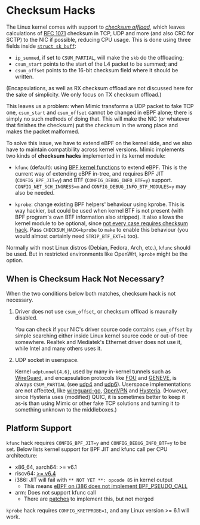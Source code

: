 # Checksum Hacks

The Linux kernel comes with support to [*checksum offload*](https://www.kernel.org/doc/html/v6.12/networking/checksum-offloads.html), which leaves calculations of [RFC 1071](https://datatracker.ietf.org/doc/html/rfc1071) checksum in TCP, UDP and more (and also CRC for SCTP) to the NIC if possible, reducing CPU usage. This is done using three fields inside [`struct sk_buff`](https://github.com/torvalds/linux/blob/b86545e02e8c22fb89218f29d381fa8e8b91d815/include/linux/skbuff.h#L867):

- `ip_summed`, if set to `CSUM_PARTIAL`, will make the `skb` do the offloading;
- `csum_start` points to the start of the L4 packet to be summed; and
- `csum_offset` points to the 16-bit checksum field where it should be written.

(Encapsulations, as well as RX checksum offload are not discussed here for the sake of simplicity. We only focus on TX checksum offload.)

This leaves us a problem: when Mimic transforms a UDP packet to fake TCP one, `csum_start` and `csum_offset` cannot be changed in eBPF alone; there is simply no such methods of doing that. This will make the NIC (or whatever that finishes the checksum) put the checksum in the wrong place and makes the packet malformed.

To solve this issue, we have to extend eBPF on the kernel side, and we also have to maintain compatibility across kernel versions. Mimic implements two kinds of **checksum hacks** implemented in its kernel module:

- `kfunc` (default): using [BPF kernel functions](https://www.kernel.org/doc/html/v6.12/bpf/kfuncs.html) to extend eBPF. This is the current way of extending eBPF in-tree, and requires BPF JIT (`CONFIG_BPF_JIT=y`) and BTF (`CONFIG_DEBUG_INFO_BTF=y`) support. `CONFIG_NET_SCH_INGRESS=m` and `CONFIG_DEBUG_INFO_BTF_MODULES=y` may also be needed.

- `kprobe`: change existing BPF helpers' behaviour using kprobe. This is way hackier, but could be used when kernel BTF is not present (with BPF program's own BTF information also stripped). It also allows the kernel module to be optional, since [not every case requires checksum hack](#when-is-checksum-hack-not-necessary). Pass `CHECKSUM_HACK=kprobe` to `make` to enable this behaviour (you would almost certainly need `STRIP_BTF_EXT=1` too).

Normally with most Linux distros (Debian, Fedora, Arch, etc.), `kfunc` should be used. But in restricted environments like OpenWrt, `kprobe` might be the option.

## When is Checksum Hack Not Necessary?

When the two conditions below both matches, checksum hack is not necessary.

1. Driver does not use `csum_offset`, or checksum offload is maunally disabled.

    You can check if your NIC's driver source code contains `csum_offset` by simple searching either inside Linux kernel source code or out-of-tree somewhere. Realtek and Mediatek's Ethernet driver does not use it, while Intel and many others uses it.

2. UDP socket in userspace.

    Kernel `udptunnel{4,6}`, used by many in-kernel tunnels such as [WireGuard](https://www.wireguard.com/), and encapsulation protocols like [FOU](https://www.man7.org/linux/man-pages/man8/ip-fou.8.html) and [GENEVE](https://github.com/torvalds/linux/blob/master/drivers/net/geneve.c), is always `CSUM_PARTIAL` (see [udp4](https://github.com/torvalds/linux/blob/b86545e02e8c22fb89218f29d381fa8e8b91d815/net/ipv4/udp.c#L1041) and [udp6](https://github.com/torvalds/linux/blob/b86545e02e8c22fb89218f29d381fa8e8b91d815/net/ipv6/ip6_checksum.c#L115)). Userspace implementations are not affected, like [wireguard-go](https://git.zx2c4.com/wireguard-go), [OpenVPN](https://openvpn.net/) and [Hysteria](https://hysteria.network/). (However, since Hysteria uses (modified) QUIC, it is sometimes better to keep it as-is than using Mimic or other fake TCP solutions and turning it to something unknown to the middleboxes.)

## Platform Support

`kfunc` hack requires `CONFIG_BPF_JIT=y` and `CONFIG_DEBUG_INFO_BTF=y` to be set. Below lists kernel support for BPF JIT and kfunc call per CPU architecture:

- x86_64, aarch64: >= v6.1
- riscv64: [>= v6.4](https://github.com/torvalds/linux/commit/d40c3847b485acc3522b62b020f77dcd38ca357f)
- i386: JIT will fail with `** NOT YET **: opcode 85` in kernel output
  - This means [eBPF on i386 does not implement BPF_PSEUDO_CALL](https://github.com/torvalds/linux/blob/786c8248dbd33a5a7a07f7c6e55a7bfc68d2ca48/arch/x86/net/bpf_jit_comp32.c#L2092)
- arm: Does not support kfunc call
  - There are [patches](https://lwn.net/ml/linux-kernel/20221126094530.226629-1-yangjihong1@huawei.com/) to implement this, but not merged

`kprobe` hack requires `CONFIG_KRETPROBE=1`, and any Linux version >= 6.1 will work.
